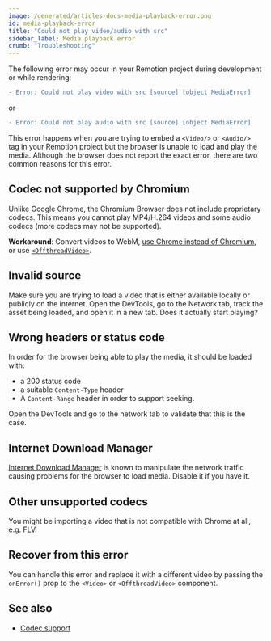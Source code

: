 ```yaml
---
image: /generated/articles-docs-media-playback-error.png
id: media-playback-error
title: "Could not play video/audio with src"
sidebar_label: Media playback error
crumb: "Troubleshooting"
---
```


The following error may occur in your Remotion project during development or while rendering:

```diff
- Error: Could not play video with src [source] [object MediaError]
```

or

```diff
- Error: Could not play audio with src [source] [object MediaError]
```

This error happens when you are trying to embed a `<Video/>` or `<Audio/>` tag in your Remotion project but the browser is unable to load and play the media. Although the browser does not report the exact error, there are two common reasons for this error.

## Codec not supported by Chromium

Unlike Google Chrome, the Chromium Browser does not include proprietary codecs. This means you cannot play MP4/H.264 videos and some audio codecs (more codecs may not be supported).

**Workaround**: Convert videos to WebM, [use Chrome instead of Chromium](/docs/config#setbrowserexecutable), or use [`<OffthreadVideo>`](/docs/offthreadvideo).

## Invalid source

Make sure you are trying to load a video that is either available locally or publicly on the internet. Open the DevTools, go to the Network tab, track the asset being loaded, and open it in a new tab. Does it actually start playing?

## Wrong headers or status code

In order for the browser being able to play the media, it should be loaded with:

- a 200 status code
- a suitable `Content-Type` header
- A `Content-Range` header in order to support seeking.

Open the DevTools and go to the network tab to validate that this is the case.

## Internet Download Manager

[Internet Download Manager](https://www.internetdownloadmanager.com/) is known to manipulate the network traffic causing problems for the browser to load media. Disable it if you have it.

## Other unsupported codecs

You might be importing a video that is not compatible with Chrome at all, e.g. FLV.

## Recover from this error <AvailableFrom v="3.3.89" />

You can handle this error and replace it with a different video by passing the `onError()` prop to the `<Video>` or `<OffthreadVideo>` component.

## See also

- [Codec support](/docs/config#setbrowserexecutable)
